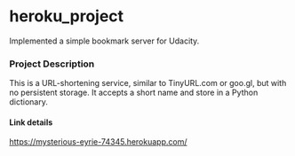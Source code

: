 # heroku_project

Implemented a simple bookmark server for Udacity. 


### Project Description

This is a URL-shortening service, similar to TinyURL.com or goo.gl, but with no persistent storage. It accepts a short name and store in a Python dictionary.

#### Link details
https://mysterious-eyrie-74345.herokuapp.com/

